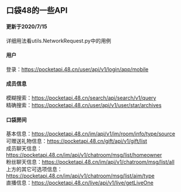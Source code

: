   ##  口袋48的一些API  
  ####  更新于2020/7/15
  详细用法看utils.NetworkRequest.py中的用例
  
  ####  用户
  登录：https://pocketapi.48.cn/user/api/v1/login/app/mobile
  ####  成员信息
  模糊搜索：https://pocketapi.48.cn/search/api/search/v1/query  
  精确搜索：https://pocketapi.48.cn/user/api/v1/user/star/archives  
  ####  口袋房间
  基本信息：https://pocketapi.48.cn/im/api/v1/im/room/info/type/source  
  可赠送礼物信息：https://pocketapi.48.cn/gift/api/v1/gift/list  
  成员聊天信息：https://pocketapi.48.cn/im/api/v1/chatroom/msg/list/homeowner  
  粉丝聊天信息：https://pocketapi.48.cn/im/api/v1/chatroom/msg/list/all  
  上方的其它可选项信息：https://pocketapi.48.cn/im/api/v1/chatroom/msg/list/aim/type   
  直播信息：https://pocketapi.48.cn/live/api/v1/live/getLiveOne  
   
  
  
  